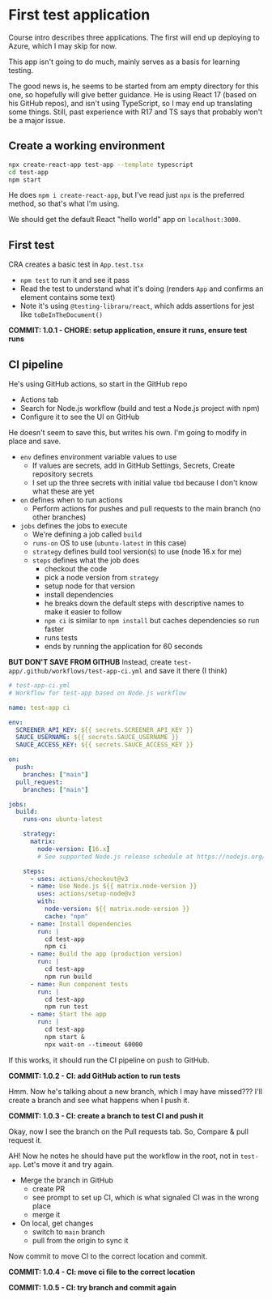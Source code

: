 # First test application

Course intro describes three applications. The first will end up deploying to Azure, which I may skip for now.

This app isn't going to do much, mainly serves as a basis for learning testing.

The good news is, he seems to be started from am empty directory for this one, so hopefully will give better guidance. He is using React 17 (based on his GitHub repos), and isn't using TypeScript, so I may end up translating some things. Still, past experience with R17 and TS says that probably won't be a major issue.

## Create a working environment

```bash
npx create-react-app test-app --template typescript
cd test-app
npm start
```

He does `npm i create-react-app`, but I've read just `npx` is the preferred method, so that's what I'm using.

We should get the default React "hello world" app on `localhost:3000`.

## First test

CRA creates a basic test in `App.test.tsx`

- `npm test` to run it and see it pass
- Read the test to understand what it's doing (renders `App` and confirms an element contains some text)
- Note it's using `@testing-libraru/react`, which adds assertions for jest like `toBeInTheDocument()`

**COMMIT: 1.0.1 - CHORE: setup application, ensure it runs, ensure test runs**

## CI pipeline

He's using GitHub actions, so start in the GitHub repo

- Actions tab
- Search for Node.js workflow (build and test a Node.js project with npm)
- Configure it to see the UI on GitHub

He doesn't seem to save this, but writes his own. I'm going to modify in place and save.

- `env` defines environment variable values to use
  - If values are secrets, add in GitHub Settings, Secrets, Create repository secrets
  - I set up the three secrets with initial value `tbd` because I don't know what these are yet
- `on` defines when to run actions
  - Perform actions for pushes and pull requests to the main branch (no other branches)
- `jobs` defines the jobs to execute
  - We're defining a job called `build`
  - `runs-on` OS to use (`ubuntu-latest` in this case)
  - `strategy` defines build tool version(s) to use (node 16.x for me)
  - `steps` defines what the job does
    - checkout the code
    - pick a node version from `strategy`
    - setup node for that version
    - install dependencies
    - he breaks down the default steps with descriptive names to make it easier to follow
    - `npm ci` is similar to `npm install` but caches dependencies so run faster
    - runs tests
    - ends by running the application for 60 seconds

**BUT DON'T SAVE FROM GITHUB**
Instead, create `test-app/.github/workflows/test-app-ci.yml` and save it there (I think)

```yml
# test-app-ci.yml
# Workflow for test-app based on Node.js workflow

name: test-app ci

env:
  SCREENER_API_KEY: ${{ secrets.SCREENER_API_KEY }}
  SAUCE_USERNAME: ${{ secrets.SAUCE_USERNAME }}
  SAUCE_ACCESS_KEY: ${{ secrets.SAUCE_ACCESS_KEY }}

on:
  push:
    branches: ["main"]
  pull_request:
    branches: ["main"]

jobs:
  build:
    runs-on: ubuntu-latest

    strategy:
      matrix:
        node-version: [16.x]
        # See supported Node.js release schedule at https://nodejs.org/en/about/releases/

    steps:
      - uses: actions/checkout@v3
      - name: Use Node.js ${{ matrix.node-version }}
        uses: actions/setup-node@v3
        with:
          node-version: ${{ matrix.node-version }}
          cache: "npm"
      - name: Install dependencies
        run: |
          cd test-app
          npm ci
      - name: Build the app (production version)
        run: |
          cd test-app
          npm run build
      - name: Run component tests
        run: |
          cd test-app
          npm run test
      - name: Start the app
        run: |
          cd test-app
          npm start &
          npx wait-on --timeout 60000
```

If this works, it should run the CI pipeline on push to GitHub.

**COMMIT: 1.0.2 - CI: add GitHub action to run tests**

Hmm. Now he's talking about a new branch, which I may have missed??? I'll create a branch and see what happens when I push it.

**COMMIT: 1.0.3 - CI: create a branch to test CI and push it**

Okay, now I see the branch on the Pull requests tab. So, Compare & pull request it.

AH! Now he notes he should have put the workflow in the root, not in `test-app`. Let's move it and try again.

- Merge the branch in GitHub
  - create PR
  - see prompt to set up CI, which is what signaled CI was in the wrong place
  - merge it
- On local, get changes
  - switch to `main` branch
  - pull from the origin to sync it

Now commit to move CI to the correct location and commit.

**COMMIT: 1.0.4 - CI: move ci file to the correct location**

**COMMIT: 1.0.5 - CI: try branch and commit again**
